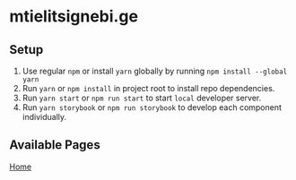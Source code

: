 # mtielitsignebi.ge

## Setup

1. Use regular `npm` or install `yarn` globally by running `npm install --global yarn`
2. Run `yarn` or `npm install` in project root to install repo dependencies.
3. Run `yarn start` or `npm run start` to start `local` developer server.
4. Run `yarn storybook` or `npm run storybook` to develop each component individually.

## Available Pages

[Home](https://www.mtielitsignebi.ge/home)
